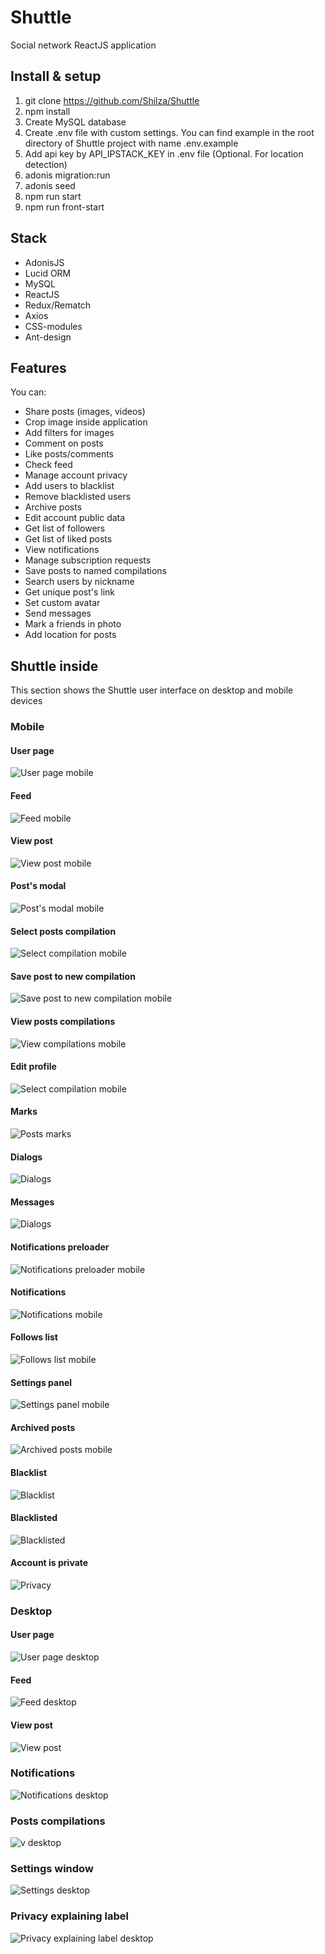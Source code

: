 # Shuttle

Social network ReactJS application

## Install & setup

1. git clone https://github.com/Shilza/Shuttle
2. npm install
3. Create MySQL database
4. Create .env file with custom settings. You can find example in the root directory of Shuttle project with name .env.example
5. Add api key by API_IPSTACK_KEY in .env file (Optional. For location detection)
6. adonis migration:run
7. adonis seed
8. npm run start
9. npm run front-start

## Stack

* AdonisJS
* Lucid ORM
* MySQL
* ReactJS
* Redux/Rematch
* Axios
* CSS-modules
* Ant-design

## Features

You can:
* Share posts (images, videos)
* Crop image inside application
* Add filters for images
* Comment on posts
* Like posts/comments
* Check feed
* Manage account privacy
* Add users to blacklist
* Remove blacklisted users
* Archive posts
* Edit account public data
* Get list of followers
* Get list of liked posts
* View notifications
* Manage subscription requests
* Save posts to named compilations
* Search users by nickname
* Get unique post's link
* Set custom avatar
* Send messages
* Mark a friends in photo
* Add location for posts

## Shuttle inside
This section shows the Shuttle user interface on desktop and mobile devices

### Mobile

#### User page
![User page mobile](https://github.com/Shilza/Shuttle/blob/master/presentation/mobile/userPage.jpg)

#### Feed
![Feed mobile](https://github.com/Shilza/Shuttle/blob/master/presentation/mobile/feed.jpg)

#### View post
![View post mobile](https://github.com/Shilza/Shuttle/blob/master/presentation/mobile/post.jpg)

#### Post's modal
![Post's modal mobile](https://github.com/Shilza/Shuttle/blob/master/presentation/mobile/postOptions.jpg)

#### Select posts compilation
![Select compilation mobile](https://github.com/Shilza/Shuttle/blob/master/presentation/mobile/chooseCompilation.jpg)

#### Save post to new compilation
![Save post to new compilation mobile](https://github.com/Shilza/Shuttle/blob/master/presentation/mobile/newCompilation.jpg)

#### View posts compilations
![View compilations mobile](https://github.com/Shilza/Shuttle/blob/master/presentation/mobile/compilationOnPage.jpg)

#### Edit profile
![Select compilation mobile](https://github.com/Shilza/Shuttle/blob/master/presentation/mobile/editProfile.jpg)

#### Marks
![Posts marks](https://github.com/Shilza/Shuttle/blob/master/presentation/mobile/marks.png)

#### Dialogs
![Dialogs](https://github.com/Shilza/Shuttle/blob/master/presentation/mobile/dialogs.png)

#### Messages
![Dialogs](https://github.com/Shilza/Shuttle/blob/master/presentation/mobile/messages.png)

#### Notifications preloader
![Notifications preloader mobile](https://github.com/Shilza/Shuttle/blob/master/presentation/mobile/notificationsStub.jpg)

#### Notifications
![Notifications mobile](https://github.com/Shilza/Shuttle/blob/master/presentation/mobile/notifications.jpg)

#### Follows list
![Follows list mobile](https://github.com/Shilza/Shuttle/blob/master/presentation/mobile/followsList.png)

#### Settings panel
![Settings panel mobile](https://github.com/Shilza/Shuttle/blob/master/presentation/mobile/settingsPanel.jpg)

#### Archived posts
![Archived posts mobile](https://github.com/Shilza/Shuttle/blob/master/presentation/mobile/archive.jpg)

#### Blacklist
![Blacklist](https://github.com/Shilza/Shuttle/blob/master/presentation/mobile/blackList.jpg)

#### Blacklisted
![Blacklisted](https://github.com/Shilza/Shuttle/blob/master/presentation/mobile/inBlacklist.jpg)

#### Account is private
![Privacy](https://github.com/Shilza/Shuttle/blob/master/presentation/mobile/private.jpg)

### Desktop

#### User page
![User page desktop](https://github.com/Shilza/Shuttle/blob/master/presentation/desktop/userpage.jpg)

#### Feed
![Feed desktop](https://github.com/Shilza/Shuttle/blob/master/presentation/desktop/feed.jpg)

#### View post
![View post](https://github.com/Shilza/Shuttle/blob/master/presentation/desktop/viewPost.jpg)

### Notifications
![Notifications desktop](https://github.com/Shilza/Shuttle/blob/master/presentation/desktop/notifications.jpg)

### Posts compilations
![v desktop](https://github.com/Shilza/Shuttle/blob/master/presentation/desktop/compilations.jpg)

### Settings window
![Settings desktop](https://github.com/Shilza/Shuttle/blob/master/presentation/desktop/settings.jpg)

### Privacy explaining label
![Privacy explaining label desktop](https://github.com/Shilza/Shuttle/blob/master/presentation/desktop/private.jpg)

